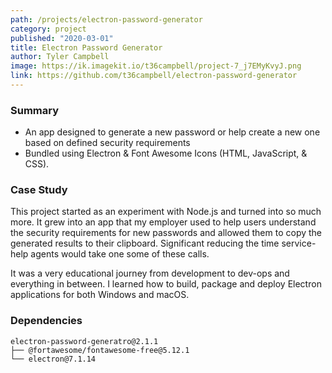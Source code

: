 ```yaml
---
path: /projects/electron-password-generator
category: project
published: "2020-03-01"
title: Electron Password Generator
author: Tyler Campbell
image: https://ik.imagekit.io/t36campbell/project-7_j7EMyKvyJ.png
link: https://github.com/t36campbell/electron-password-generator
---
```

### Summary

* An app designed to generate a new password or help create a new one based on defined security requirements
* Bundled using Electron & Font Awesome Icons (HTML, JavaScript, & CSS).

### Case Study

This project started as an experiment with Node.js and turned into so much more. It grew into an app that my employer used to help users understand the security requirements for new passwords and allowed them to copy the generated results to their clipboard. Significant reducing the time service-help agents would take one some of these calls. 

It was a very educational journey from development to dev-ops and everything in between. I learned how to build, package and deploy Electron applications for both Windows and macOS.

### Dependencies 
```
electron-password-generatro@2.1.1
├── @fortawesome/fontawesome-free@5.12.1
└── electron@7.1.14
```